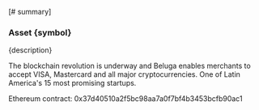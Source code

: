 [# summary]
### Asset {symbol}

{description}

The blockchain revolution is underway and Beluga enables merchants to accept VISA, Mastercard and all major cryptocurrencies.
One of Latin America's 15 most promising startups.

Ethereum contract: 0x37d40510a2f5bc98aa7a0f7bf4b3453bcfb90ac1
